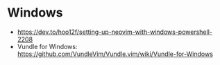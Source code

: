 # Windows
- https://dev.to/hoo12f/setting-up-neovim-with-windows-powershell-2208
- Vundle for Windows: https://github.com/VundleVim/Vundle.vim/wiki/Vundle-for-Windows
